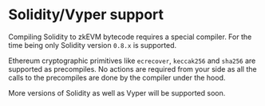 # Solidity/Vyper support

Compiling Solidity to zkEVM bytecode requires a special compiler. For the time being only Solidity version `0.8.x` is supported.

Ethereum cryptographic primitives like `ecrecover`, `keccak256` and `sha256` are supported as precompiles. No actions are required from your side as all the calls to the precompiles are done by the compiler under the hood.

More versions of Solidity as well as Vyper will be supported soon.
